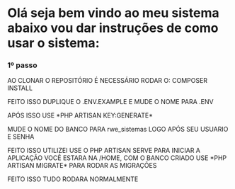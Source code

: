 <h1>Olá seja bem vindo ao meu sistema abaixo vou dar instruções de como usar o sistema:</h1>

<h3> 1º passo </h3>

<p>AO CLONAR O REPOSITÓRIO É NECESSÁRIO RODAR O: COMPOSER INSTALL</p>

<p>FEITO ISSO DUPLIQUE O .ENV.EXAMPLE E MUDE O NOME PARA .ENV</p>

<p>APÓS ISSO USE *PHP ARTISAN KEY:GENERATE*</p>

<p> MUDE O NOME DO BANCO PARA rwe_sistemas LOGO APÓS SEU USUARIO E SENHA</p>

<p>FEITO ISSO UTILIZEI USE O PHP ARTISAN SERVE PARA INICIAR A APLICAÇÃO VOCÊ ESTARA NA /HOME, COM O BANCO CRIADO USE *PHP ARTISAN MIGRATE* PARA RODAR AS MIGRAÇÕES</p>

<p>FEITO ISSO TUDO RODARA NORMALMENTE</p>
